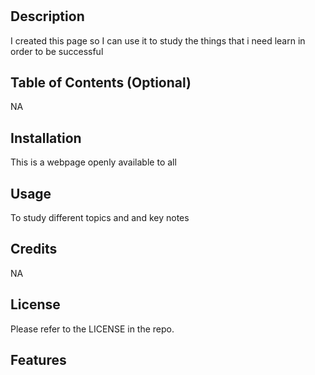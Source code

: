 # <Your-Project-Title>

## Description

I created this page so I can use it to study the things that i need learn in order to be successful

## Table of Contents (Optional)

NA

## Installation

This is a webpage openly available to all 

## Usage

To study different topics and and key notes 


## Credits

NA

## License

Please refer to the LICENSE in the repo.

## Features
